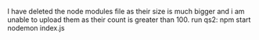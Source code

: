 I have deleted the node modules file as their size is much bigger and i am unable to upload them as their count is greater than 100.
run qs2:
npm start
nodemon index.js
